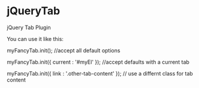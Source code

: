 # jQueryTab
jQuery Tab Plugin

You can use it like this:

myFancyTab.init();  //accept all default options

myFancyTab.init({ current : '#myEl' });  //accept defaults with a current tab

myFancyTab.init({ link : '.other-tab-content' });  // use a differnt class for tab content
